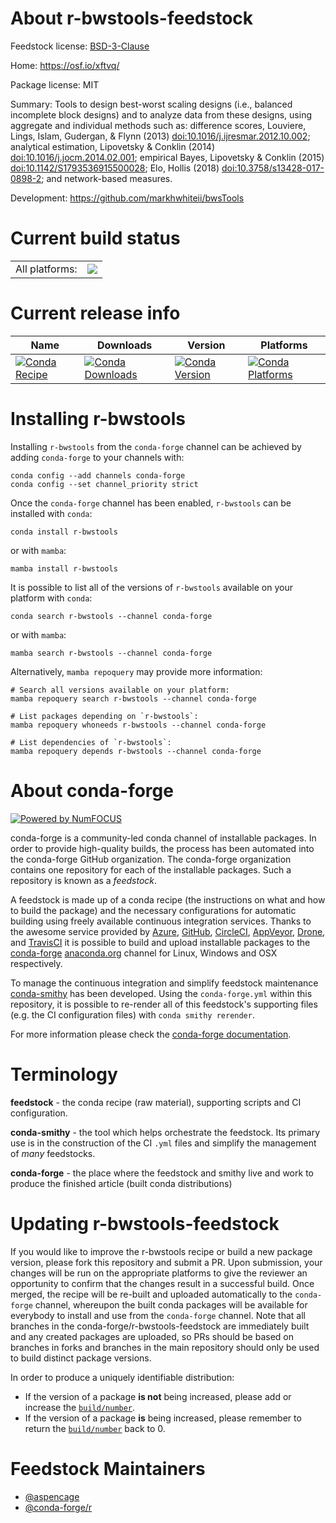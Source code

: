 About r-bwstools-feedstock
==========================

Feedstock license: [BSD-3-Clause](https://github.com/conda-forge/r-bwstools-feedstock/blob/main/LICENSE.txt)

Home: https://osf.io/xftvq/

Package license: MIT

Summary: Tools to design best-worst scaling designs (i.e., balanced incomplete block designs) and to analyze data from these designs, using aggregate and individual methods such as: difference scores, Louviere, Lings, Islam, Gudergan, & Flynn (2013) <doi:10.1016/j.ijresmar.2012.10.002>; analytical estimation, Lipovetsky & Conklin (2014) <doi:10.1016/j.jocm.2014.02.001>; empirical Bayes, Lipovetsky & Conklin (2015) <doi:10.1142/S1793536915500028>; Elo, Hollis (2018) <doi:10.3758/s13428-017-0898-2>; and network-based measures.

Development: https://github.com/markhwhiteii/bwsTools

Current build status
====================


<table><tr><td>All platforms:</td>
    <td>
      <a href="https://dev.azure.com/conda-forge/feedstock-builds/_build/latest?definitionId=22370&branchName=main">
        <img src="https://dev.azure.com/conda-forge/feedstock-builds/_apis/build/status/r-bwstools-feedstock?branchName=main">
      </a>
    </td>
  </tr>
</table>

Current release info
====================

| Name | Downloads | Version | Platforms |
| --- | --- | --- | --- |
| [![Conda Recipe](https://img.shields.io/badge/recipe-r--bwstools-green.svg)](https://anaconda.org/conda-forge/r-bwstools) | [![Conda Downloads](https://img.shields.io/conda/dn/conda-forge/r-bwstools.svg)](https://anaconda.org/conda-forge/r-bwstools) | [![Conda Version](https://img.shields.io/conda/vn/conda-forge/r-bwstools.svg)](https://anaconda.org/conda-forge/r-bwstools) | [![Conda Platforms](https://img.shields.io/conda/pn/conda-forge/r-bwstools.svg)](https://anaconda.org/conda-forge/r-bwstools) |

Installing r-bwstools
=====================

Installing `r-bwstools` from the `conda-forge` channel can be achieved by adding `conda-forge` to your channels with:

```
conda config --add channels conda-forge
conda config --set channel_priority strict
```

Once the `conda-forge` channel has been enabled, `r-bwstools` can be installed with `conda`:

```
conda install r-bwstools
```

or with `mamba`:

```
mamba install r-bwstools
```

It is possible to list all of the versions of `r-bwstools` available on your platform with `conda`:

```
conda search r-bwstools --channel conda-forge
```

or with `mamba`:

```
mamba search r-bwstools --channel conda-forge
```

Alternatively, `mamba repoquery` may provide more information:

```
# Search all versions available on your platform:
mamba repoquery search r-bwstools --channel conda-forge

# List packages depending on `r-bwstools`:
mamba repoquery whoneeds r-bwstools --channel conda-forge

# List dependencies of `r-bwstools`:
mamba repoquery depends r-bwstools --channel conda-forge
```


About conda-forge
=================

[![Powered by
NumFOCUS](https://img.shields.io/badge/powered%20by-NumFOCUS-orange.svg?style=flat&colorA=E1523D&colorB=007D8A)](https://numfocus.org)

conda-forge is a community-led conda channel of installable packages.
In order to provide high-quality builds, the process has been automated into the
conda-forge GitHub organization. The conda-forge organization contains one repository
for each of the installable packages. Such a repository is known as a *feedstock*.

A feedstock is made up of a conda recipe (the instructions on what and how to build
the package) and the necessary configurations for automatic building using freely
available continuous integration services. Thanks to the awesome service provided by
[Azure](https://azure.microsoft.com/en-us/services/devops/), [GitHub](https://github.com/),
[CircleCI](https://circleci.com/), [AppVeyor](https://www.appveyor.com/),
[Drone](https://cloud.drone.io/welcome), and [TravisCI](https://travis-ci.com/)
it is possible to build and upload installable packages to the
[conda-forge](https://anaconda.org/conda-forge) [anaconda.org](https://anaconda.org/)
channel for Linux, Windows and OSX respectively.

To manage the continuous integration and simplify feedstock maintenance
[conda-smithy](https://github.com/conda-forge/conda-smithy) has been developed.
Using the ``conda-forge.yml`` within this repository, it is possible to re-render all of
this feedstock's supporting files (e.g. the CI configuration files) with ``conda smithy rerender``.

For more information please check the [conda-forge documentation](https://conda-forge.org/docs/).

Terminology
===========

**feedstock** - the conda recipe (raw material), supporting scripts and CI configuration.

**conda-smithy** - the tool which helps orchestrate the feedstock.
                   Its primary use is in the construction of the CI ``.yml`` files
                   and simplify the management of *many* feedstocks.

**conda-forge** - the place where the feedstock and smithy live and work to
                  produce the finished article (built conda distributions)


Updating r-bwstools-feedstock
=============================

If you would like to improve the r-bwstools recipe or build a new
package version, please fork this repository and submit a PR. Upon submission,
your changes will be run on the appropriate platforms to give the reviewer an
opportunity to confirm that the changes result in a successful build. Once
merged, the recipe will be re-built and uploaded automatically to the
`conda-forge` channel, whereupon the built conda packages will be available for
everybody to install and use from the `conda-forge` channel.
Note that all branches in the conda-forge/r-bwstools-feedstock are
immediately built and any created packages are uploaded, so PRs should be based
on branches in forks and branches in the main repository should only be used to
build distinct package versions.

In order to produce a uniquely identifiable distribution:
 * If the version of a package **is not** being increased, please add or increase
   the [``build/number``](https://docs.conda.io/projects/conda-build/en/latest/resources/define-metadata.html#build-number-and-string).
 * If the version of a package **is** being increased, please remember to return
   the [``build/number``](https://docs.conda.io/projects/conda-build/en/latest/resources/define-metadata.html#build-number-and-string)
   back to 0.

Feedstock Maintainers
=====================

* [@aspencage](https://github.com/aspencage/)
* [@conda-forge/r](https://github.com/conda-forge/r/)

